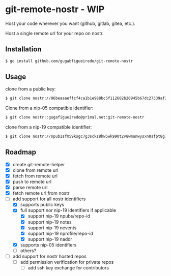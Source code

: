 # git-remote-nostr - WIP

Host your code wherever you want (github, gitlab, gitea, etc.). 

Host a single remote url for your repo on nostr.

## Installation

```sh
$ go install github.com/gugabfigueiredo/git-remote-nostr
```

## Usage

clone from a public key:
```sh
$ git clone nostr://96beaaaeffcf4ca1b1e988bc5f112602b20945b67dc27339af31bd0854bcbf47@relay.str/git-remote-nostr
```

Clone from a nip-05 compatible identifier:
```sh
$ git clone nostr::gugafigueiredo@primal.net:git-remote-nostr
```

clone from a nip-19 compatible identifier:
```sh
$ git clone nostr://npub1sfm59ksgc7g3sckz8hw5wk990t2v8wmunwysxn0sfpt8g7r0zezq6y46mp@relay.str/git-remote-nostr
```

## Roadmap

- [x] create git-remote-helper
- [x] clone from remote url
- [x] fetch from remote url
- [x] push to remote url
- [x] parse remote url
- [x] fetch remote url from nostr
- [ ] add support for all nostr identifiers
  - [x] supports public keys
  - [x] full support nor nip-19 identifiers if applicable
    - [x] support nip-19 npubs/repo-id
    - [x] support nip-19 notes
    - [x] support nip-19 nevents
    - [x] support nip-19 nprofile/repo-id
    - [x] support nip-19 naddr
  - [x] supports nip-05 identifiers
  - [ ] others?
- [ ] add support for nostr hosted repos
  - [ ] add permission verification for private repos
    - [ ] add ssh key exchange for contributors